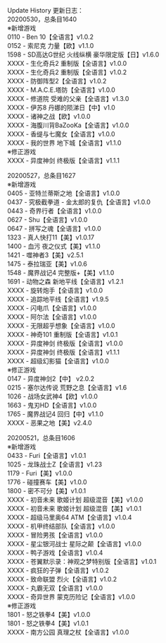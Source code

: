 Update History 更新日志：  
20200530，总条目1640  
※新增游戏  
0110 - Ben 10【全语言】v1.0.2  
0152 - 索尼克 力量【欧】v1.1.0  
1598 - SD高达G世纪 火线纵横 豪华限定版【日】v1.6.0  
XXXX - 生化奇兵2 重制版【全语言】v1.0.0  
XXXX - 生化奇兵2 重制版【全语言】v1.0.2  
XXXX - 防御阵型2【全语言】v1.0.2  
XXXX - M.A.C.E.塔防【全语言】v1.0.0  
XXXX - 修道院 受难的父亲【全语言】v1.3.0  
XXXX - 伊苏8 丹娜的陨涕日【中】v1.0  
XXXX - 诸神之战【欧】v1.0.0  
XXXX - 海腹川背BaZooKa【全语言】v1.0.0  
XXXX - 香缇与七魔女【全语言】v1.0.0  
XXXX - 我的世界 地下城【全语言】v1.1.0  
※修正游戏  
XXXX - 异度神剑 终极版【全语言】v1.1.1  
  
20200527，总条目1627  
※新增游戏  
0405 - 亚特兰蒂斯之地【全语言】v1.0.0  
0437 - 究极截拳道 - 金太郎的复仇【全语言】v1.0.0  
0443 - 奇界行者【全语言】v1.0.0  
0627 - Shu【全语言】v1.0.0  
0647 - 拼写之魂【全语言】v1.0.0  
1323 - 真人快打11【美】v1.0.17  
1400 - 血污 夜之仪式【美】v1.1.0  
1421 - 噬神者3【美】v2.5.1  
1475 - 泰拉瑞亚【美】v1.0.6  
1548 - 魔界战记4 完整版+【美】v1.1.0  
1691 - 动物之森 新地平线【全语言】v1.2.1  
XXXX - 旋转炮手【全语言】v1.0.0  
XXXX - 追踪地平线【全语言】v1.9.5  
XXXX - 闪电爪【全语言】v1.0.0  
XXXX - 阿尔法【全语言】v1.0.0  
XXXX - 无限超乎想象【全语言】v1.0.0  
XXXX - 神奇101 重制版【全语言】v1.0.1  
XXXX - 异度神剑 终极版【全语言】v1.0.0  
XXXX - 异度神剑 终极版【全语言】v1.1.1  
XXXX - 超级幻影猫【全语言】v1.0.0  
※修正游戏  
0147 - 异度神剑2【中】 v2.0.2  
0215 - 塞尔达传说 荒野之息【全语言】v1.6  
1026 - 战场女武神4【欧】v1.0.0  
1663 - 鬼刃HD【全语言】v1.0.0  
1765 - 魔界战记4 回归【中】v1.1.0  
XXXX - 恶果之地【美】v2.4.0  
  
20200521，总条目1606  
※新增游戏  
0433 - Furi【全语言】v1.0.1  
1025 - 龙珠战士Z【全语言】v1.23  
1179 - Furi【美】v1.0.0  
1776 - 碰撞赛车【美】v1.0.0  
1800 - 密不可分【美】v1.0.1  
XXXX - 初音未来 歌姬计划 超级混音【美】v1.0.0  
XXXX - 初音未来 歌姬计划 超级混音【美】v1.0.1  
XXXX - 超级马里奥64 ATM【全语言】v1.0.4  
XXXX - 机甲终结部队【全语言】v1.0.0  
XXXX - 冒险男孩【全语言】v1.0.0  
XXXX - 星尘银河战士 星际之颠【全语言】v1.0.0  
XXXX - 鸭子游戏【全语言】v1.0.4  
XXXX - 苍翼默示录：神观之梦特别版【全语言】v1.0.1  
XXXX - 疯狂的子弹【全语言】v1.0.2  
XXXX - 致命联盟 烈火【全语言】v1.0.2  
XXXX - 丸霸无双【全语言】v1.0.0  
XXXX - 奇异世界 蒙克历险记【全语言】v1.0.0  
※修正游戏  
1801 - 怒之铁拳4【美】v1.0.0  
1801 - 怒之铁拳4【美】v1.0.1  
XXXX - 南方公园 真理之杖【全语言】v1.0.0
